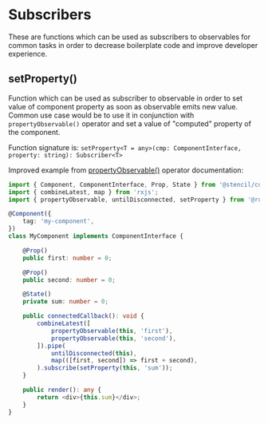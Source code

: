 # Subscribers

These are functions which can be used as subscribers to observables for common tasks in order to decrease boilerplate
code and improve developer experience.

## setProperty()

Function which can be used as subscriber to observable in order to set value of component property as soon as observable
emits new value. Common use case would be to use it in conjunction with `propertyObservable()` operator and set a value
of "computed" property of the component.

Function signature is: `setProperty<T = any>(cmp: ComponentInterface, property: string): Subscriber<T>`

Improved example from [propertyObservable()](creation-operators.md#propertyobservable) operator documentation:

```typescript jsx
import { Component, ComponentInterface, Prop, State } from '@stencil/core';
import { combineLatest, map } from 'rxjs';
import { propertyObservable, untilDisconnected, setProperty } from '@runopencode/rx-stencil';

@Component({
    tag: 'my-component',
})
class MyComponent implements ComponentInterface {

    @Prop()
    public first: number = 0;

    @Prop()
    public second: number = 0;

    @State()
    private sum: number = 0;

    public connectedCallback(): void {
        combineLatest([
            propertyObservable(this, 'first'),
            propertyObservable(this, 'second'),
        ]).pipe(
            untilDisconnected(this),
            map(([first, second]) => first + second),
        ).subscribe(setProperty(this, 'sum'));
    }

    public render(): any {
        return <div>{this.sum}</div>;
    }
}
```
